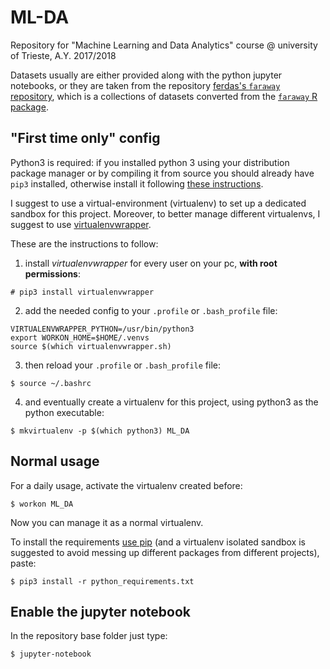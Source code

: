 # ML-DA
Repository for "Machine Learning and Data Analytics" course @ university of Trieste, A.Y. 2017/2018

Datasets usually are either provided along with the python jupyter notebooks, or they are taken from the repository [ferdas's `faraway` repository](https://github.com/ferdas/faraway_csv), which is a collections of datasets converted from the [`faraway` R package](https://cran.r-project.org/web/packages/faraway/).


## "First time only" config

Python3 is required: if you installed python 3 using your distribution package manager or by compiling it from source you should already have `pip3` installed, otherwise install it following [these instructions](https://pip.pypa.io/en/stable/installing/).

I suggest to use a virtual-environment (virtualenv) to set up a dedicated sandbox for this project.
Moreover, to better manage different virtualenvs, I suggest to use [virtualenvwrapper](https://virtualenvwrapper.readthedocs.io/en/latest/index.html).

These are the instructions to follow:

1. install *virtualenvwrapper* for every user on your pc, __with root permissions__:

```
# pip3 install virtualenvwrapper
```

2. add the needed config to your `.profile` or `.bash_profile` file:

```
VIRTUALENVWRAPPER_PYTHON=/usr/bin/python3
export WORKON_HOME=$HOME/.venvs
source $(which virtualenvwrapper.sh)
```

3. then reload your `.profile` or `.bash_profile` file:

```
$ source ~/.bashrc
```

4. and eventually create a virtualenv for this project, using python3 as the python executable:

```
$ mkvirtualenv -p $(which python3) ML_DA
```

## Normal usage

For a daily usage, activate the virtualenv created before:

```
$ workon ML_DA
```

Now you can manage it as a normal virtualenv.

To install the requirements [use pip](https://pip.pypa.io/en/stable/) (and a virtualenv isolated sandbox is suggested to avoid messing up different packages from different projects), paste:

```
$ pip3 install -r python_requirements.txt
```


## Enable the jupyter notebook

In the repository base folder just type:

```
$ jupyter-notebook
```
